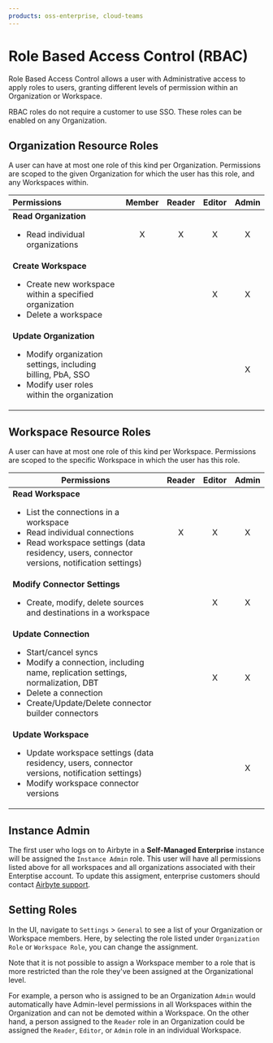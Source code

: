 ```yaml
---
products: oss-enterprise, cloud-teams
---
```


# Role Based Access Control (RBAC)

Role Based Access Control allows a user with Administrative access to apply roles to users, granting different levels of permission within an Organization or Workspace. 

RBAC roles do not require a customer to use SSO. These roles can be enabled on any Organization.

## Organization Resource Roles

A user can have at most one role of this kind per Organization. Permissions are scoped to the given Organization for which the user has this role, and any Workspaces within. 

| Permissions           | Member |  Reader |  Editor | Admin |
| :---------------------- | :--------: | :--------: | :--------: |:--------: |
| **Read Organization**<br /><ul><li> Read individual organizations</li></ul> | X | X | X | X |
| **Create Workspace**<br /><ul><li>Create new workspace within a specified organization</li><li>Delete a workspace</li></ul> | | | X | X |
| **Update Organization**<br /><ul><li>Modify organization settings, including billing, PbA, SSO</li><li>Modify user roles within the organization</li></ul> | |  |  | X |

## Workspace Resource Roles
A user can have at most one role of this kind per Workspace. Permissions are scoped to the specific Workspace in which the user has this role.

| Permissions           | Reader    | Editor    | Admin    |
| ---------------------- | :--------: | :--------:| :--------: |
| **Read Workspace**<br /><ul><li>List the connections in a workspace</li><li>Read individual connections</li><li>Read workspace settings (data residency, users, connector versions, notification settings) </li></ul> | X | X | X |
| **Modify Connector Settings**<br /><ul><li>Create, modify, delete  sources and destinations in a workspace</li></ul> | | X | X |
| **Update Connection**<br /><ul><li> Start/cancel syncs</li><li>Modify a connection, including name, replication settings, normalization, DBT</li><li>Delete a connection</li><li> Create/Update/Delete connector builder connectors</li></ul> |  | X | X |
| **Update Workspace**<br /><ul><li> Update workspace settings (data residency, users, connector versions, notification settings)</li><li> Modify workspace connector versions</li></ul> | |  | X |

## Instance Admin

The first user who logs on to Airbyte in a **Self-Managed Enterprise** instance will be assigned the `Instance Admin` role. This user will have all permissions listed above for all workspaces and all organizations associated with their Enterptise account. To update this assigment, enterprise customers should contact [Airbyte support](https://support.airbyte.com/hc/en-us).

## Setting Roles

<Arcade id="pYZ3aHWlV4kJatJG2dJN" title="Organization Permissions" paddingBottom="calc(61.37931034482759% + 41px)" />

In the UI, navigate to `Settings` > `General` to see a list of your Organization or Workspace members. Here, by selecting the role listed under `Organization Role` or `Workspace Role`, you can change the assignment.

Note that it is not possible to assign a Workspace member to a role that is more restricted than the role they've been assigned at the Organizational level. 

For example, a person who is assigned to be an Organization `Admin` would automatically have Admin-level permissions in all Workspaces within the Organization and can not be demoted within a Workspace. On the other hand, a person assigned to the `Reader` role in an Organization could be assigned the `Reader`, `Editor`, or `Admin` role in an individual Workspace.


